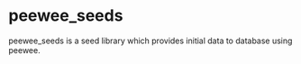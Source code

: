 # peewee_seeds
peewee_seeds is a seed library which provides initial data to database using peewee.

